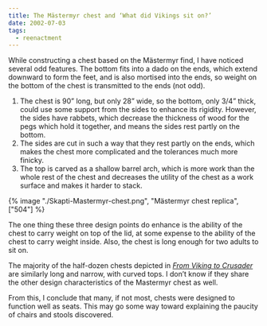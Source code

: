 ```yaml
---
title: The Mästermyr chest and ‘What did Vikings sit on?’
date: 2002-07-03
tags:
  - reenactment
---
```

While constructing a chest based on the Mästermyr find, I have noticed
several odd features. The bottom fits into a dado on the ends, which
extend downward to form the feet, and is also mortised into the ends,
so weight on the bottom of the chest is transmitted to the ends (not
odd).

1. The chest is 90” long, but only 28” wide, so the bottom, only
3/4” thick, could use some support from the sides to enhance its
rigidity. However, the sides have rabbets, which decrease the
thickness of wood for the pegs which hold it together, and means the
sides rest partly on the bottom.
2. The sides are cut in such a way that they rest partly on the ends,
which makes the chest more complicated and the tolerances much more
finicky.
3. The top is carved as a shallow barrel arch, which is more work than
the whole rest of the chest and decreases the utility of the chest as
a work surface and makes it harder to stack.

{% image "./Skapti-Mastermyr-chest.png", "Mästermyr chest replica", ["504"] %}

The one thing these three design points do enhance is the ability of
the chest to carry weight on top of the lid, at some expense to the
ability of the chest to carry weight inside. Also, the chest is long
enough for two adults to sit on.

The majority of the half-dozen chests depicted in [_From Viking to Crusader_]
are similarly long and narrow, with curved tops. I don’t know if they
share the other design characteristics of the Mastermyr chest as well.

[_From Viking to Crusader_]: https://openlibrary.org/books/OL1743095M/From_Viking_to_crusader

From this, I conclude that many, if not most, chests were designed to function well as seats.
This may go some way toward explaining the paucity of chairs and stools discovered.

